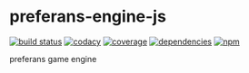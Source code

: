 # preferans-engine-js
[![build status](https://img.shields.io/travis/cope/preferans-engine-js.svg?branch=master)](https://travis-ci.org/cope/preferans-engine-js)
[![codacy](https://img.shields.io/codacy/grade/60322e02d8df469893dbb8c0a89e5cc8.svg)](https://www.codacy.com/project/cope/preferans-engine-js/dashboard)
[![coverage](https://img.shields.io/coveralls/github/cope/preferans-engine-js/master.svg)](https://coveralls.io/github/cope/preferans-engine-js?branch=master)
[![dependencies](https://david-dm.org/cope/preferans-engine-js.svg)](https://www.npmjs.com/package/preferans-engine-js)
[![npm](https://img.shields.io/npm/dt/preferans-engine-js.svg)](https://www.npmjs.com/package/preferans-engine-js)

preferans game engine
